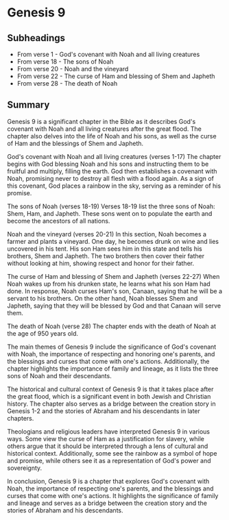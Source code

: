 # Genesis 9

## Subheadings

* From verse 1 - God's covenant with Noah and all living creatures
* From verse 18 - The sons of Noah
* From verse 20 - Noah and the vineyard
* From verse 22 - The curse of Ham and blessing of Shem and Japheth
* From verse 28 - The death of Noah

## Summary

Genesis 9 is a significant chapter in the Bible as it describes God's covenant with Noah and all living creatures after the great flood. The chapter also delves into the life of Noah and his sons, as well as the curse of Ham and the blessings of Shem and Japheth.

God's covenant with Noah and all living creatures (verses 1-17)
The chapter begins with God blessing Noah and his sons and instructing them to be fruitful and multiply, filling the earth. God then establishes a covenant with Noah, promising never to destroy all flesh with a flood again. As a sign of this covenant, God places a rainbow in the sky, serving as a reminder of his promise.

The sons of Noah (verses 18-19)
Verses 18-19 list the three sons of Noah: Shem, Ham, and Japheth. These sons went on to populate the earth and become the ancestors of all nations.

Noah and the vineyard (verses 20-21)
In this section, Noah becomes a farmer and plants a vineyard. One day, he becomes drunk on wine and lies uncovered in his tent. His son Ham sees him in this state and tells his brothers, Shem and Japheth. The two brothers then cover their father without looking at him, showing respect and honor for their father.

The curse of Ham and blessing of Shem and Japheth (verses 22-27)
When Noah wakes up from his drunken state, he learns what his son Ham had done. In response, Noah curses Ham's son, Canaan, saying that he will be a servant to his brothers. On the other hand, Noah blesses Shem and Japheth, saying that they will be blessed by God and that Canaan will serve them.

The death of Noah (verse 28)
The chapter ends with the death of Noah at the age of 950 years old.

The main themes of Genesis 9 include the significance of God's covenant with Noah, the importance of respecting and honoring one's parents, and the blessings and curses that come with one's actions. Additionally, the chapter highlights the importance of family and lineage, as it lists the three sons of Noah and their descendants.

The historical and cultural context of Genesis 9 is that it takes place after the great flood, which is a significant event in both Jewish and Christian history. The chapter also serves as a bridge between the creation story in Genesis 1-2 and the stories of Abraham and his descendants in later chapters.

Theologians and religious leaders have interpreted Genesis 9 in various ways. Some view the curse of Ham as a justification for slavery, while others argue that it should be interpreted through a lens of cultural and historical context. Additionally, some see the rainbow as a symbol of hope and promise, while others see it as a representation of God's power and sovereignty.

In conclusion, Genesis 9 is a chapter that explores God's covenant with Noah, the importance of respecting one's parents, and the blessings and curses that come with one's actions. It highlights the significance of family and lineage and serves as a bridge between the creation story and the stories of Abraham and his descendants.